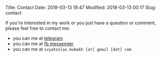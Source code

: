 Title: Contact
Date: 2018-03-13 19:47
Modified: 2018-03-13 00:17
Slug: contact

If you're interested in my work or you just have a question or comment, please feel free to contact me:

* you can <span class="icon fa fa-telegram"></span> me at [telegram](https://t.me/realksar)
* you can <span class="icon fa fa-comment"></span> me at  [fb messenger](https://www.facebook.com/svyatoslav.kubakh)
* you can <span class="icon fa fa-envelope-square"></span> me at  `svyatoslav.kubakh [at] gmail [dot] com`
